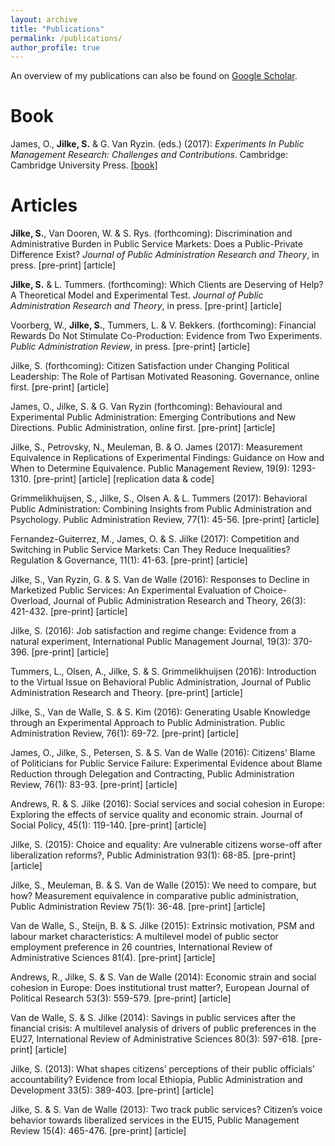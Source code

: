 ```yaml
---
layout: archive
title: "Publications"
permalink: /publications/
author_profile: true
---
```


An overview of my publications can also be found on <a href="https://scholar.google.com/citations?user=PA7TqeEAAAAJ&hl=en&oi=ao" target="_blank">Google Scholar</a>.

# Book
James, O., **Jilke, S.** & G. Van Ryzin. (eds.) (2017): *Experiments In Public Management Research: Challenges and Contributions*. Cambridge: Cambridge University Press.  <a href="http://admin.cambridge.org/se/academic/subjects/management/management-general-interest/experiments-public-management-research-challenges-and-contributions?format=PB#vxdAgU7iD4g0rV2E.97" target="_blank">[book]</a>


# Articles
**Jilke, S.**, Van Dooren, W. & S. Rys. (forthcoming): Discrimination and Administrative Burden in Public Service Markets: Does a Public-Private Difference Exist? *Journal of Public Administration Research and Theory*, in press.  [pre-print]  [article]

**Jilke, S.** & L. Tummers. (forthcoming): Which Clients are Deserving of Help? A Theoretical Model and Experimental Test. *Journal of Public Administration Research and Theory*, in press.  [pre-print]  [article]

Voorberg, W., **Jilke, S.**, Tummers, L. & V. Bekkers. (forthcoming): Financial Rewards Do Not Stimulate Co-Production: Evidence from Two Experiments. *Public Administration Review*, in press.  [pre-print]  [article]

Jilke, S. (forthcoming): Citizen Satisfaction under Changing Political Leadership: The Role of Partisan Motivated Reasoning. Governance, online first.  [pre-print]  [article]

James, O., Jilke, S. & G. Van Ryzin (forthcoming): Behavioural and Experimental Public Administration: Emerging Contributions and New Directions. Public Administration, online first.  [pre-print]  [article]

Jilke, S., Petrovsky, N., Meuleman, B. & O. James (2017): Measurement Equivalence in Replications of Experimental Findings: Guidance on How and When to Determine Equivalence. Public Management Review, 19(9): 1293-1310.  [pre-print]  [article]  [replication data & code]

Grimmelikhuijsen, S., Jilke, S., Olsen A. & L. Tummers (2017): Behavioral Public Administration: Combining Insights from Public Administration and Psychology. Public Administration Review, 77(1): 45-56.  [pre-print]  [article]

Fernandez-Guiterrez, M., James, O. & S. Jilke (2017): Competition and Switching in Public Service Markets: Can They Reduce Inequalities? Regulation & Governance, 11(1): 41-63.  [pre-print]  [article]

Jilke, S., Van Ryzin, G. & S. Van de Walle (2016): Responses to Decline in Marketized Public Services: An Experimental Evaluation of Choice-Overload, Journal of Public Administration Research and Theory, 26(3): 421-432.  [pre-print]  [article]

Jilke, S. (2016): Job satisfaction and regime change: Evidence from a natural experiment, International Public Management Journal, 19(3): 370-396.  [pre-print]  [article]

Tummers, L., Olsen, A., Jilke, S. & S. Grimmelikhuijsen (2016): Introduction to the Virtual Issue on Behavioral Public Administration, Journal of Public Administration Research and Theory.  [pre-print]  [article]

Jilke, S., Van de Walle, S. & S. Kim (2016): Generating Usable Knowledge through an Experimental Approach to Public Administration. Public Administration Review, 76(1): 69-72.  [pre-print]  [article]

James, O., Jilke, S., Petersen, S. & S. Van de Walle (2016): Citizens’ Blame of Politicians for Public Service Failure: Experimental Evidence about Blame Reduction through Delegation and Contracting, Public Administration Review, 76(1): 83-93.  [pre-print]  [article]

Andrews, R. & S. Jilke (2016): Social services and social cohesion in Europe: Exploring the effects of service quality and economic strain. Journal of Social Policy, 45(1): 119-140.  [pre-print]  [article]

Jilke, S. (2015): Choice and equality: Are vulnerable citizens worse-off after liberalization reforms?, Public Administration 93(1): 68-85.  [pre-print]  [article]

Jilke, S., Meuleman, B. & S. Van de Walle (2015): We need to compare, but how? Measurement equivalence in comparative public administration, Public Administration Review 75(1): 36-48.  [pre-print]  [article]

Van de Walle, S., Steijn, B. & S. Jilke (2015): Extrinsic motivation, PSM and labour market characteristics: A multilevel model of public sector employment preference in 26 countries, International Review of Administrative Sciences 81(4).  [pre-print]  [article]

Andrews, R., Jilke, S. & S. Van de Walle (2014): Economic strain and social cohesion in Europe: Does institutional trust matter?, European Journal of Political Research 53(3): 559-579.  [pre-print]  [article]

Van de Walle, S. & S. Jilke (2014): Savings in public services after the financial crisis: A multilevel analysis of drivers of public preferences in the EU27, International Review of Administrative Sciences 80(3): 597-618.  [pre-print]  [article]

Jilke, S. (2013): What shapes citizens’ perceptions of their public officials’ accountability? Evidence from local Ethiopia, Public Administration and Development 33(5): 389-403.  [pre-print]  [article]

Jilke, S. &  S. Van de Walle (2013):  Two track public services? Citizen’s voice behavior towards liberalized services in the EU15, Public Management Review 15(4): 465-476.  [pre-print]  [article]

